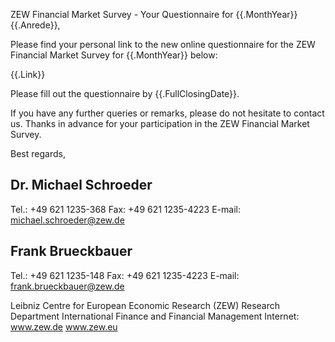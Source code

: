 ZEW Financial Market Survey - Your Questionnaire for {{.MonthYear}}
{{.Anrede}},

Please find your personal link to the new online questionnaire 
for the ZEW Financial Market Survey for {{.MonthYear}} below:

{{.Link}}

Please fill out the questionnaire by {{.FullClosingDate}}.

If you have any further queries or remarks, please do not hesitate to contact us. 
Thanks in advance for your participation in the ZEW Financial Market Survey.

Best regards,

Dr. Michael Schroeder
--
Tel.: +49 621 1235-368
Fax: +49 621 1235-4223
E-mail: michael.schroeder@zew.de

Frank Brueckbauer
--
Tel.: +49 621 1235-148
Fax: +49 621 1235-4223
E-mail: frank.brueckbauer@zew.de

Leibniz Centre for European Economic Research (ZEW)
Research Department International Finance and Financial Management
Internet: www.zew.de www.zew.eu
